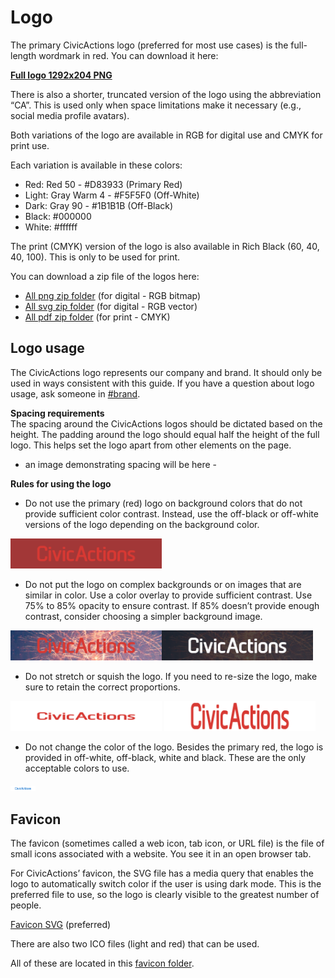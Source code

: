 # Logo
The primary CivicActions logo (preferred for most use cases) is the full-length wordmark in red. You can download it here:

[**Full logo 1292x204 PNG**](https://drive.google.com/file/d/1dkrHZxAViBOLpC2T5rsrMYvT1HZOAjwA/view?usp=sharing)

There is also a shorter, truncated version of the logo using the abbreviation “CA”. This is used only when space limitations make it necessary (e.g., social media profile avatars). 

Both variations of the logo are available in RGB for digital use and CMYK for print use. 

Each variation is available in these colors:

* Red: Red 50 - #D83933 (Primary Red)  
* Light: Gray Warm 4 - #F5F5F0 (Off-White)  
* Dark: Gray 90 - #1B1B1B (Off-Black)  
* Black: #000000  
* White: #ffffff

The print (CMYK) version of the logo is also available in Rich Black (60, 40, 40, 100). This is only to be used for print.

You can download a zip file of the logos here:

* [All png zip folder](https://drive.google.com/file/d/1hBqlfrjjgGhX6IgdUTJ5970Wq1tqb_xS/view?usp=sharing) (for digital - RGB bitmap)  
* [All svg zip folder](https://drive.google.com/file/d/1MCXXg8JlfzzAZkBi2rrK7a9e1zKNJK6-/view?usp=sharing) (for digital - RGB vector)  
* [All pdf zip folder](https://drive.google.com/file/d/1RhE0UVCwoYSx45O_f8KgRRYf39BDbFpm/view?usp=sharing) (for print - CMYK)

## Logo usage  
The CivicActions logo represents our company and brand. It should only be used in ways consistent with this guide. If you have a question about logo usage, ask someone in [#brand](https://app.slack.com/client/T0297RSQF/CEFGEMP4L).

**Spacing requirements**  
The spacing around the CivicActions logos should be dictated based on the height. The padding around the logo should equal half the height of the full logo. This helps set the logo apart from other elements on the page.

- an image demonstrating spacing will be here -

**Rules for using the logo**  
* Do not use the primary (red) logo on background colors that do not provide sufficient color contrast. Instead, use the off-black or off-white versions of the logo depending on the background color. 

<img alt="Don't: Civic Actions primary red logo on secondary red background" src="https://raw.githubusercontent.com/CivicActions/style-guide/master/docs/img/full_logo_on_dark_red.png" title="Red logo on dark red background" width="48%">


* Do not put the logo on complex backgrounds or on images that are similar in color. Use a color overlay to provide sufficient contrast. Use 75% to 85% opacity to ensure contrast. If 85% doesn’t provide enough contrast, consider choosing a simpler background image.  

<img alt="Don't: Civic Actions red logo has been placed on a complex background" src="https://raw.githubusercontent.com/CivicActions/style-guide/master/docs/img/full_logo_complex_photo.png" title="Logo on a complex background" width="48%" align="left">

<img alt="Do: Civic Actions white logo has been placed on a complex background with an 85% black overlay" src="https://raw.githubusercontent.com/CivicActions/style-guide/master/docs/img/full_logo_complex_photo_overlay.png" title="Logo on a black overlay" width="48%">


* Do not stretch or squish the logo. If you need to re-size the logo, make sure to retain the correct proportions. 

<img alt="Don't: Civic Actions logo has been squished" src="https://raw.githubusercontent.com/CivicActions/style-guide/master/docs/img/full_logo_squish.png" title="Squished logo" width="48%">

<img alt="Don't: Civic Actions logo has been stretched" src="https://raw.githubusercontent.com/CivicActions/style-guide/master/docs/img/full_logo_stretch.png" title="Stretched logo" width="48%">
              

* Do not change the color of the logo. Besides the primary red, the logo is provided in off-white, off-black, white and black. These are the only acceptable colors to use.

<img alt="Don't: Civic Actions logo has been changed to blue" src="https://raw.githubusercontent.com/CivicActions/style-guide/master/docs/img/full_logo_changed_color.png" title="Logo color changed" width="8%">
              
              
## Favicon
The favicon (sometimes called a web icon, tab icon, or URL file) is the file of small icons associated with a website. You see it in an open browser tab.

For CivicActions’ favicon, the SVG file has a media query that enables the logo to automatically switch color if the user is using dark mode. This is the preferred file to use, so the logo is clearly visible to the greatest number of people.

[Favicon SVG](https://drive.google.com/file/d/11_spug0_4djx0wfAY7Ew97CmNd6GIe7g/view?usp=sharing) (preferred)

There are also two ICO files (light and red) that can be used.

All of these are located in this [favicon folder](https://drive.google.com/file/d/11_spug0_4djx0wfAY7Ew97CmNd6GIe7g/view?usp=sharing).

